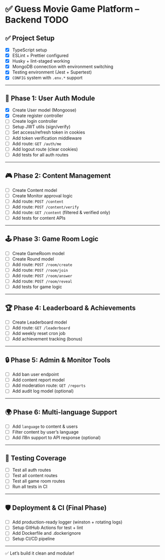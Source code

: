 # ✅ Guess Movie Game Platform – Backend TODO

## ✅ Project Setup

- [x] TypeScript setup
- [x] ESLint + Prettier configured
- [x] Husky + lint-staged working
- [x] MongoDB connection with environment switching
- [x] Testing environment (Jest + Supertest)
- [x] `CONFIG` system with `.env.*` support

---

## 🚀 Phase 1: User Auth Module

- [x] Create User model (Mongoose)
- [x] Create register controller
- [ ] Create login controller
- [ ] Setup JWT utils (sign/verify)
- [ ] Set access/refresh token in cookies
- [ ] Add token verification middleware
- [ ] Add route: `GET /auth/me`
- [ ] Add logout route (clear cookies)
- [ ] Add tests for all auth routes

---

## 🎮 Phase 2: Content Management

- [ ] Create Content model
- [ ] Create Monitor approval logic
- [ ] Add route: `POST /content`
- [ ] Add route: `POST /content/verify`
- [ ] Add route: `GET /content` (filtered & verified only)
- [ ] Add tests for content APIs

---

## 🕹️ Phase 3: Game Room Logic

- [ ] Create GameRoom model
- [ ] Create Round model
- [ ] Add route: `POST /room/create`
- [ ] Add route: `POST /room/join`
- [ ] Add route: `POST /room/answer`
- [ ] Add route: `POST /room/reveal`
- [ ] Add tests for game logic

---

## 🏆 Phase 4: Leaderboard & Achievements

- [ ] Create Leaderboard model
- [ ] Add route: `GET /leaderboard`
- [ ] Add weekly reset cron job
- [ ] Add achievement tracking (bonus)

---

## 🔒 Phase 5: Admin & Monitor Tools

- [ ] Add ban user endpoint
- [ ] Add content report model
- [ ] Add moderation route: `GET /reports`
- [ ] Add audit log model (optional)

---

## 🌍 Phase 6: Multi-language Support

- [ ] Add `language` to content & users
- [ ] Filter content by user’s language
- [ ] Add i18n support to API response (optional)

---

## 🧪 Testing Coverage

- [ ] Test all auth routes
- [ ] Test all content routes
- [ ] Test all game room routes
- [ ] Run all tests in CI

---

## 🛡️ Deployment & CI (Final Phase)

- [ ] Add production-ready logger (winston + rotating logs)
- [ ] Setup GitHub Actions for test + lint
- [ ] Add Dockerfile and .dockerignore
- [ ] Setup CI/CD pipeline

---

✅ Let’s build it clean and modular!
